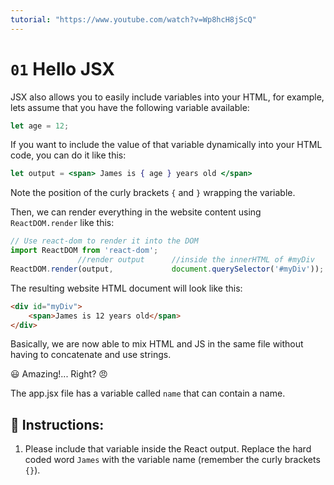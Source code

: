 ```yaml
---
tutorial: "https://www.youtube.com/watch?v=Wp8hcH8jScQ"
---
```


# `01` Hello JSX

JSX also allows you to easily include variables into your HTML, for example, lets assume that you have the following variable available:

```js
let age = 12;
```

If you want to include the value of that variable dynamically into your HTML code, you can do it like this:

```jsx
let output = <span> James is { age } years old </span>
```

Note the position of the curly brackets `{` and `}` wrapping the variable.

Then, we can render everything in the website content using `ReactDOM.render` like this:

```jsx
// Use react-dom to render it into the DOM
import ReactDOM from 'react-dom';
               //render output      //inside the innerHTML of #myDiv
ReactDOM.render(output,             document.querySelector('#myDiv'));
```

The resulting website HTML document will look like this:

```html
<div id="myDiv">
    <span>James is 12 years old</span>
</div>
```

Basically, we are now able to mix HTML and JS in the same file without having to concatenate and use strings.

 😃  Amazing!... Right?  😠

The app.jsx file has a variable called `name` that can contain a name.

## 📝 Instructions:

1. Please include that variable inside the React output. Replace the hard coded word `James` with the variable name (remember the curly brackets `{}`).
